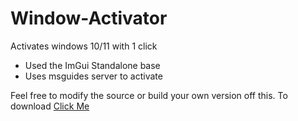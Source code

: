 # Window-Activator
Activates windows 10/11 with 1 click
- Used the ImGui Standalone base
- Uses msguides server to activate

Feel free to modify the source or build your own version off this.
To download [Click Me](https://github.com/oogx/Window-Activator/releases/download/Versions/Window.Activator.exe)